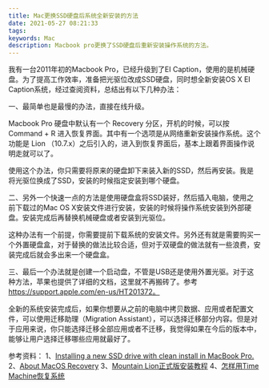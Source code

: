 ```yaml
---
title: Mac更换SSD硬盘后系统全新安装的方法
date: 2021-05-27 08:21:33
tags:
keywords: Mac
description: Macbook pro更换了SSD硬盘后重新安装操作系统的方法。
---
```


我有一台2011年初的Macbook Pro，已经升级到了EI Caption，使用的是机械硬盘。为了提高工作效率，准备把光驱位改成SSD硬盘，同时想全新安装OS X EI Caption系统，经过查阅资料，总结出有以下几种办法：

一、最简单也是最慢的办法，直接在线升级。

Macbook Pro 硬盘中默认有一个 Recovery 分区，开机的时候，可以按 Command + R 进入恢复界面。其中有一个选项是从网络重新安装操作系统。这个功能是 Lion （10.7.x）之后引入的，进入到恢复界面后，基本上跟着界面操作说明走就可以了。

使用这个办法，你只需要将原来的硬盘卸下来装入新的SSD，然后再安装。我是将光驱位换成了SSD，安装的时候指定安装到哪个硬盘。

二、另外一个快速一点的方法是使用硬盘盒将SSD装好，然后插入电脑，使用之前下载过的Mac OS X安装文件进行安装，安装的时候将操作系统安装到外部硬盘。安装完成后再替换机械硬盘或者安装到光驱位。

这种办法有一个前提，你需要提前下载系统的安装文件。另外还有就是需要购买一个外置硬盘盒，对于替换的做法比较合适，但对于双硬盘的做法就有一些浪费，安装完成后就会多出来一个硬盘盒。

三、最后一个办法就是创建一个启动盘，不管是USB还是使用外置光驱。对于这种方法，苹果也提供了详细的文档，这里就不再搬砖了。参考 https://support.apple.com/en-us/HT201372。

全新的系统安装完成后，如果你想要从之前的电脑中拷贝数据、应用或者配置文件，可以使用迁移助理（Migration  Assistant），可以选择迁移部分内容。但是对于应用来说，你只能选择迁移全部应用或者不迁移，我觉得如果在今后的版本中，能够让用户选择迁移哪些应用就最好了。

参考资料：
1、[Installing a new SSD drive with clean install in MacBook Pro.](https://www.bleepingcomputer.com/forums/t/631654/installing-a-new-ssd-drive-with-clean-install-in-macbook-pro/)
2、[About MacOS Recovery](https://support.apple.com/en-us/HT201314)
3、[Mountain Lion正式版安装教程](http://apple.tgbus.com/tutorial/system/201111/20111121151703.shtml)
4、[怎样用Time Machine恢复系统](http://mac.pcbeta.com/thread-98886-1-1.html)
